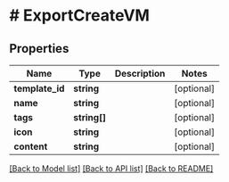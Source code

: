 # # ExportCreateVM

## Properties

Name | Type | Description | Notes
------------ | ------------- | ------------- | -------------
**template_id** | **string** |  | [optional]
**name** | **string** |  | [optional]
**tags** | **string[]** |  | [optional]
**icon** | **string** |  | [optional]
**content** | **string** |  | [optional]

[[Back to Model list]](../../README.md#models) [[Back to API list]](../../README.md#endpoints) [[Back to README]](../../README.md)
